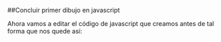 ##Concluir primer dibujo en javascript

Ahora vamos a editar el código de javascript que creamos antes de tal forma que nos quede así: 
